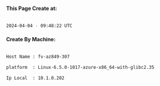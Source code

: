
   
#### This Page Create at:

```bash

2024-04-04 - 09:48:22 UTC

```

#### Create By Machine:

```bash

Host Name : fv-az849-307

platform  : Linux-6.5.0-1017-azure-x86_64-with-glibc2.35

Ip Local  : 10.1.0.202

```


